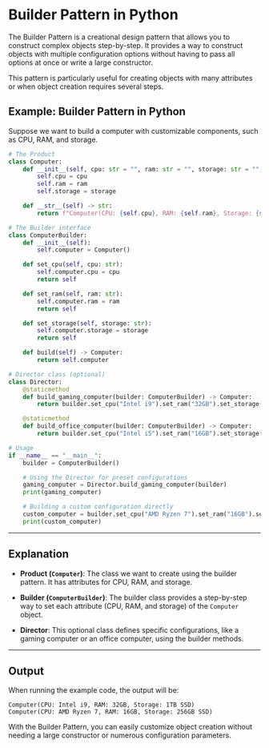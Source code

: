 
# Builder Pattern in Python

The Builder Pattern is a creational design pattern that allows you to construct complex objects step-by-step. It provides a way to construct objects with multiple configuration options without having to pass all options at once or write a large constructor.

This pattern is particularly useful for creating objects with many attributes or when object creation requires several steps.

## Example: Builder Pattern in Python

Suppose we want to build a computer with customizable components, such as CPU, RAM, and storage.

```python
# The Product
class Computer:
    def __init__(self, cpu: str = "", ram: str = "", storage: str = ""):
        self.cpu = cpu
        self.ram = ram
        self.storage = storage

    def __str__(self) -> str:
        return f"Computer(CPU: {self.cpu}, RAM: {self.ram}, Storage: {self.storage})"

# The Builder interface
class ComputerBuilder:
    def __init__(self):
        self.computer = Computer()

    def set_cpu(self, cpu: str):
        self.computer.cpu = cpu
        return self

    def set_ram(self, ram: str):
        self.computer.ram = ram
        return self

    def set_storage(self, storage: str):
        self.computer.storage = storage
        return self

    def build(self) -> Computer:
        return self.computer

# Director class (optional)
class Director:
    @staticmethod
    def build_gaming_computer(builder: ComputerBuilder) -> Computer:
        return builder.set_cpu("Intel i9").set_ram("32GB").set_storage("1TB SSD").build()

    @staticmethod
    def build_office_computer(builder: ComputerBuilder) -> Computer:
        return builder.set_cpu("Intel i5").set_ram("16GB").set_storage("512GB SSD").build()

# Usage
if __name__ == "__main__":
    builder = ComputerBuilder()

    # Using the Director for preset configurations
    gaming_computer = Director.build_gaming_computer(builder)
    print(gaming_computer)

    # Building a custom configuration directly
    custom_computer = builder.set_cpu("AMD Ryzen 7").set_ram("16GB").set_storage("256GB SSD").build()
    print(custom_computer)
```

---

## Explanation

- **Product (`Computer`)**: The class we want to create using the builder pattern. It has attributes for CPU, RAM, and storage.
  
- **Builder (`ComputerBuilder`)**: The builder class provides a step-by-step way to set each attribute (CPU, RAM, and storage) of the `Computer` object.

- **Director**: This optional class defines specific configurations, like a gaming computer or an office computer, using the builder methods.

---

## Output

When running the example code, the output will be:

```
Computer(CPU: Intel i9, RAM: 32GB, Storage: 1TB SSD)
Computer(CPU: AMD Ryzen 7, RAM: 16GB, Storage: 256GB SSD)
```

With the Builder Pattern, you can easily customize object creation without needing a large constructor or numerous configuration parameters.